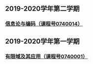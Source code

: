 ## 2019-2020学年第二学期
### [信息论与编码（课程号0740014）](/InformationCoding2020Spring.md)

## 2019-2020学年第一学期
### [有限域及其应用（课程号0740001）](/FFTA2019Autumn.md)
